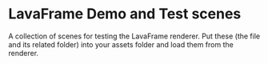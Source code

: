 # LavaFrame Demo and Test scenes
A collection of scenes for testing the LavaFrame renderer.
Put these (the file and its related folder) into your assets folder and load them from the renderer.
